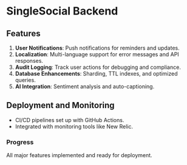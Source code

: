 ﻿# SingleSocial Backend

## Features
1. **User Notifications**: Push notifications for reminders and updates.
2. **Localization**: Multi-language support for error messages and API responses.
3. **Audit Logging**: Track user actions for debugging and compliance.
4. **Database Enhancements**: Sharding, TTL indexes, and optimized queries.
5. **AI Integration**: Sentiment analysis and auto-captioning.

## Deployment and Monitoring
- CI/CD pipelines set up with GitHub Actions.
- Integrated with monitoring tools like New Relic.

### Progress
All major features implemented and ready for deployment.

